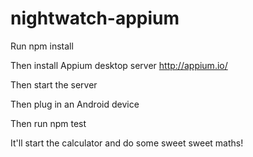 # nightwatch-appium

Run npm install

Then install Appium desktop server http://appium.io/

Then start the server

Then plug in an Android device

Then run npm test

It'll start the calculator and do some sweet sweet maths!
